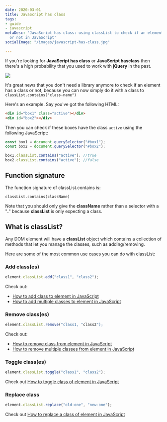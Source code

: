 ```yaml
---
date: 2020-03-01
title: JavaScript has class
tags:
- guide
- javascript
metaDesc: 'JavaScript has class: using classList to check if an element has a class
  or not in JavaScript'
socialImage: "/images/javascript-has-class.jpg"

---
```

If you're looking for **JavaScript has class** or **JavaScript hasclass** then there's a high probability that you used to work with **jQuery** in the past.

![](/images/javascript-has-class.jpg)

It's great news that you don't need a library anymore to check if an element has a class or not, because you can now simply do it with a class to `classList.contains("class-name")`

Here's an example. Say you've got the following HTML:

```html
<div id="box1" class="active"></div>
<div id="box2"></div>
```

Then you can check if these boxes have the class `active` using the following JavaScript:

```javascript
const box1 = document.querySelector("#box1");
const box2 = document.querySelector("#box2");

box1.classList.contains("active"); //true
box2.classList.contains("active"); //false
```

## Function signature

The function signature of classList.contains is:

`classList.contains(className)`

Note that you should only give the **className** rather than a selector with a "**.**" because **classList** is only expecting a class.

## What is classList?

Any DOM element will have a **classList** object which contains a collection of methods that let you manage the classes, such as adding/removing.

Here are some of the most common use cases you can do with classList:

### Add class(es)

```javascript
element.classList.add("class1", "class2");
```

Check out:

* [How to add class to element in JavaScript](https://codetogo.io/how-to-add-class-to-element-in-javascript/ "How to add class to element in JavaScript")
* [How to add multiple classes to element in JavaScript](https://codetogo.io/how-to-add-multiple-classes-to-element-in-javascript/ "How to add multiple classes to element in JavaScript")

### Remove class(es)

```javascript
element.classList.remove("class1, "class2");
```

Check out:

* [How to remove class from element in JavaScript](https://codetogo.io/how-to-remove-class-from-element-in-javascript/ "How to remove class from element in JavaScript")
* [How to remove multiple classes from element in JavaScript](https://codetogo.io/how-to-remove-multiple-classes-from-element-in-javascript/ "How to remove multiple classes from element in JavaScript")

### Toggle class(es)

```javascript
element.classList.toggle("class1", "class2");
```

Check out [How to toggle class of element in JavaScript](https://codetogo.io/how-to-toggle-class-of-element-in-javascript/ "How to toggle class of element")

### Replace class

```javascript
element.classList.replace("old-one", "new-one");
```

Check out [How to replace a class of element in JavaScript](https://codetogo.io/how-to-replace-a-class-of-element-in-javascript/ "How to replace a class of element in JavaScript")

